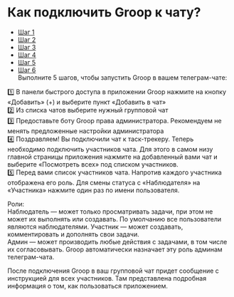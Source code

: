 # Как подключить Groop к чату?
- [Шаг 1](assets/2025-06-13%2015.10.58.jpg)
- [Шаг 2](assets/2025-06-13%2015.11.09.jpg)
- [Шаг 3](assets/2025-06-13%2015.11.20.jpg)
- [Шаг 4](assets/2025-06-13%2015.11.29.jpg)
- [Шаг 5](assets/2025-06-13%2015.11.36.jpg)
- [Шаг 6](assets/2025-06-13%2015.11.44.jpg)  
Выполните 5 шагов, чтобы запустить Groop в вашем телеграм-чате:  

1️⃣ В панели быстрого доступа в приложении Groop нажмите на кнопку «Добавить» (+) и выберите пункт «Добавить в чат»  
2️⃣ Из списка чатов выберите нужный групповой чат  
3️⃣ Предоставьте боту Groop права администратора. Рекомендуем не менять предложенные настройки администратора  
4️⃣ Поздравляем! Вы подключили чат к таск-трекеру. Теперь необходимо подключить участников чата. Для этого в самом низу главной страницы приложения нажмите на добавленный вами чат и выберите «Посмотреть всех» под списком участников.  
5️⃣ Перед вами список участников чата. Напротив каждого участника отображена его роль. Для смены статуса с «Наблюдателя» на «Участника» нажмите один раз по имени пользователя.  

Роли:  
Наблюдатель — может только просматривать задачи, при этом не может их выполнять или создавать. По умолчанию все пользователи являются наблюдателями.
Участник — может создавать, комментировать и дополнять свои задачи.  
Админ — может производить любые действия с задачами, в том числе их согласовывать. Groop автоматически назначает эту роль админам телеграм-чата.
  
После подключения Groop в ваш групповой чат придет сообщение с инструкцией для всех участников. Там представлена подробная информация о том, как пользоваться приложением.



